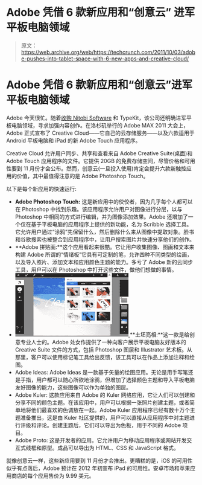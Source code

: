 # Adobe 凭借 6 款新应用和“创意云” 进军平板电脑领域

> 原文：<https://web.archive.org/web/https://techcrunch.com/2011/10/03/adobe-pushes-into-tablet-space-with-6-new-apps-and-creative-cloud/>

# Adobe 凭借 6 款新应用和“创意云”进军平板电脑领域

Adobe 今天很忙。随着[收购 Nitobi Software](https://web.archive.org/web/20230320171516/https://techcrunch.com/2011/10/03/adobe-acquires-developer-of-html5-mobile-app-framework-phonegap-nitobi/) 和 TypeKit，该公司还明确进军平板电脑领域，寻求加强内容创作。在洛杉矶举行的 Adobe MAX 2011 大会上，Adobe 正式宣布了 Creative Cloud——它自己的云存储服务——以及六款适用于 Android 平板电脑和 iPad 的新 Adobe Touch 应用程序。

Creative Cloud 允许用户同步、共享和查看来自 Adobe Creative Suite(桌面)和 Adobe Touch 应用程序的文件。它提供 20GB 的免费存储空间，尽管价格和可用性要到 11 月份才会公布。然而，创意云(一旦投入使用)肯定会提升六款新触控应用的价值，其中最值得注意的是 Adobe Photoshop Touch。

以下是每个新应用的快速运行:

*   **Adobe Photoshop Touch:** 这是新应用中的佼佼者，因为几乎每个人都可以在 Photoshop 中找到乐趣。该应用程序允许用户对图像进行分层，以与 Photoshop 中相同的方式进行编辑，并为图像添加效果。Adobe 还增加了一个仅在基于平板电脑的应用程序上提供的新功能，名为 Scribble 选择工具。它允许用户通过“涂鸦”先保留什么，然后删除什么来从图像中提取对象。脸书和谷歌搜索也被整合到应用程序中，让用户搜索图片并快速分享他们的创作。
*   **Adobe 拼贴画:**这个应用看起来很酷。它让用户收集图像、图画和文本来构建 Adobe 所谓的“情绪板”它具有可定制的笔，允许四种不同类型的绘画，以及导入照片、添加文本和应用颜色主题的能力。多亏了 Adobe 新的云同步工具，用户可以在 Photoshop 中打开这些文件，做他们想做的事情。
*   [![](img/4df4e9d11226007489792041fbd34528.png "Adobe Photoshop Touch 2") ](https://web.archive.org/web/20230320171516/https://techcrunch.com/wp-content/uploads/2011/10/adobe-photoshop-touch-2.jpg) **土坯亮相:**这一款是给创意专业人士的。Adobe 处女作提供了一种向客户展示平板电脑友好版本的 Creative Suite 文件的方式，包括 Photoshop 图层和 Illustrator 艺术板。从那里，客户可以使用标记笔工具给出反馈，该工具可以在作品上添加注释和绘图。
*   Adobe Ideas: Adobe Ideas 是一款基于矢量的绘图应用。无论是用手写笔还是手指，用户都可以随心所欲地涂鸦，但增加了选择颜色主题和导入平板电脑友好图像的能力，这些图像可以作为单独的图层。
*   Adobe Kuler: 这款应用来自 Adobe 的 Kuler 网络应用，它让人们可以创建和分享不同的颜色主题。在该应用中，用户可以根据一张照片创建主题，或者简单地将他们最喜欢的色调放在一起。Adobe Kuler 应用程序已经有数十万个主题准备推出，这是由 Kuler 社区提供的，用户可以直接从应用程序中对主题进行评级和评论。创建主题后，它们可以导出为色板，用于不同的 Adobe 项目。
*   Adobe Proto: 这是开发者的应用。它允许用户为移动应用程序或网站开发交互式线框和原型。成品可以导出为 HTML、CSS 和 JavaScript 格式。

就像创意云一样，这些新应用要到 11 月份才会推出。更糟糕的是，iOS 的可用性似乎有点落后，Adobe 预计在 2012 年初宣布 iPad 的可用性。安卓市场和苹果应用商店的每个应用售价为 9.99 美元。
